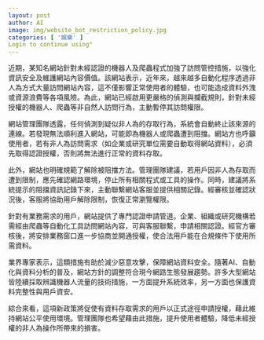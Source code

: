 ```yaml
---
layout: post
author: AI
image: img/website_bot_restriction_policy.jpg
categories: [ '娛樂' ]
Login to continue using"
---
```

近期，某知名網站針對未經認證的機器人及爬蟲程式加強了訪問管控措施，以強化資訊安全及維護網站內容價值。該網站表示，近年來，越來越多自動化程序透過非人為方式大量訪問網站內容，這不僅影響正常使用者的體驗，也可能造成資料外洩或資源浪費等各項風險。為此，網站已經啟用更嚴格的偵測與攔截規則，針對未經授權的機器人、爬蟲等非自然人訪問行為，主動暫停其訪問權限。

網站管理團隊透露，任何偵測到疑似非人為的存取行為，系統會自動終止該來源的連線。若發現無法順利進入網站，可能即為機器人或爬蟲遭到阻擋。網站方也呼籲使用者，若有非人為訪問需求（如企業或研究單位需要自動取得網站資料），必須先取得認證授權，否則將無法進行正常的資料存取。

此外，網站也明確規範了解除被阻擋方法。管理團隊建議，若用戶因非人為存取而遭到限制，應先確認網路環境，停止所有相關程式或工具的操作。同時，建議將系統提示的阻擋資訊記錄下來，主動聯繫網站客服並提供相關記錄。經審核並確認狀況後，客服將協助用戶解除限制，恢復正常瀏覽權限。

針對有業務需求的用戶，網站提供了專門認證申請管道。企業、組織或研究機構若需經由爬蟲等自動化工具訪問網站內容，可與客服聯繫，申請相關認證。經官方審核後，將安排業務窗口進一步協商並開通授權，使合法用戶能在合規條件下使用所需資料。

業界專家表示，這類措施有助於減少惡意攻擊，保障網站資料安全。隨著AI、自動化與資料分析的普及，網站方針的調整符合現今網路生態發展趨勢。許多大型網站皆陸續採取辨識機器人流量的技術措施，一方面提升系統效率，另一方面也保護資料完整性與用戶資安。

綜合來看，這項新政策將促使有資料存取需求的用戶以正式途徑申請授權，藉此維持網站公平使用環境。管理團隊也希望藉由此措施，提升使用者體驗，降低未經授權的非人為操作所帶來的損害。